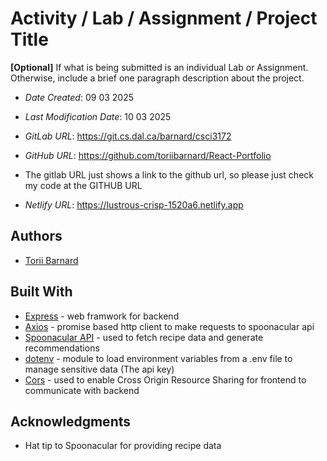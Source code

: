 # Activity / Lab / Assignment / Project Title

**[Optional]** If what is being submitted is an individual Lab or Assignment. Otherwise, include a brief one paragraph description about the project.

* *Date Created*: 09 03 2025
* *Last Modification Date*: 10 03 2025
* *GitLab URL*: <https://git.cs.dal.ca/barnard/csci3172>
* *GitHub URL*: <https://github.com/toriibarnard/React-Portfolio>

* The gitlab URL just shows a link to the github url, so please just check my code at the GITHUB URL

* *Netlify URL*: <https://lustrous-crisp-1520a6.netlify.app>


## Authors

* [Torii Barnard](tr377741@dal.ca)

## Built With

* [Express]() - web framwork for backend
* [Axios]() - promise based http client to make requests to spoonacular api
* [Spoonacular API]() - used to fetch recipe data and generate recommendations
* [dotenv]() - module to load environment variables from a .env file to manage sensitive data (The api key)
* [Cors]() - used to enable Cross Origin Resource Sharing for frontend to communicate with backend

## Acknowledgments

* Hat tip to Spoonacular for providing recipe data

